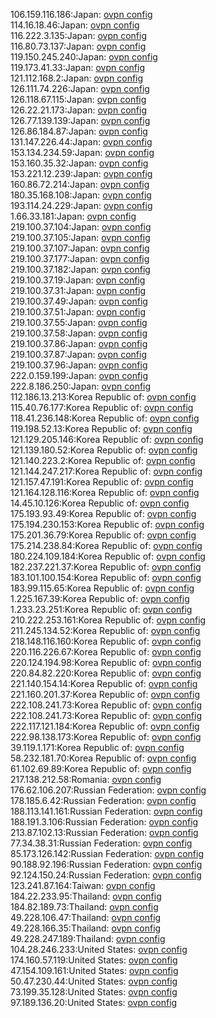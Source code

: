 106.159.116.186:Japan: [ovpn config](vpn/106_159_116_186.ovpn)  
114.16.18.46:Japan: [ovpn config](vpn/114_16_18_46.ovpn)  
116.222.3.135:Japan: [ovpn config](vpn/116_222_3_135.ovpn)  
116.80.73.137:Japan: [ovpn config](vpn/116_80_73_137.ovpn)  
119.150.245.240:Japan: [ovpn config](vpn/119_150_245_240.ovpn)  
119.173.41.33:Japan: [ovpn config](vpn/119_173_41_33.ovpn)  
121.112.168.2:Japan: [ovpn config](vpn/121_112_168_2.ovpn)  
126.111.74.226:Japan: [ovpn config](vpn/126_111_74_226.ovpn)  
126.118.67.115:Japan: [ovpn config](vpn/126_118_67_115.ovpn)  
126.22.21.173:Japan: [ovpn config](vpn/126_22_21_173.ovpn)  
126.77.139.139:Japan: [ovpn config](vpn/126_77_139_139.ovpn)  
126.86.184.87:Japan: [ovpn config](vpn/126_86_184_87.ovpn)  
131.147.226.44:Japan: [ovpn config](vpn/131_147_226_44.ovpn)  
153.134.234.59:Japan: [ovpn config](vpn/153_134_234_59.ovpn)  
153.160.35.32:Japan: [ovpn config](vpn/153_160_35_32.ovpn)  
153.221.12.239:Japan: [ovpn config](vpn/153_221_12_239.ovpn)  
160.86.72.214:Japan: [ovpn config](vpn/160_86_72_214.ovpn)  
180.35.168.108:Japan: [ovpn config](vpn/180_35_168_108.ovpn)  
193.114.24.229:Japan: [ovpn config](vpn/193_114_24_229.ovpn)  
1.66.33.181:Japan: [ovpn config](vpn/1_66_33_181.ovpn)  
219.100.37.104:Japan: [ovpn config](vpn/219_100_37_104.ovpn)  
219.100.37.105:Japan: [ovpn config](vpn/219_100_37_105.ovpn)  
219.100.37.107:Japan: [ovpn config](vpn/219_100_37_107.ovpn)  
219.100.37.177:Japan: [ovpn config](vpn/219_100_37_177.ovpn)  
219.100.37.182:Japan: [ovpn config](vpn/219_100_37_182.ovpn)  
219.100.37.19:Japan: [ovpn config](vpn/219_100_37_19.ovpn)  
219.100.37.31:Japan: [ovpn config](vpn/219_100_37_31.ovpn)  
219.100.37.49:Japan: [ovpn config](vpn/219_100_37_49.ovpn)  
219.100.37.51:Japan: [ovpn config](vpn/219_100_37_51.ovpn)  
219.100.37.55:Japan: [ovpn config](vpn/219_100_37_55.ovpn)  
219.100.37.58:Japan: [ovpn config](vpn/219_100_37_58.ovpn)  
219.100.37.86:Japan: [ovpn config](vpn/219_100_37_86.ovpn)  
219.100.37.87:Japan: [ovpn config](vpn/219_100_37_87.ovpn)  
219.100.37.96:Japan: [ovpn config](vpn/219_100_37_96.ovpn)  
222.0.159.199:Japan: [ovpn config](vpn/222_0_159_199.ovpn)  
222.8.186.250:Japan: [ovpn config](vpn/222_8_186_250.ovpn)  
112.186.13.213:Korea Republic of: [ovpn config](vpn/112_186_13_213.ovpn)  
115.40.76.177:Korea Republic of: [ovpn config](vpn/115_40_76_177.ovpn)  
118.41.236.148:Korea Republic of: [ovpn config](vpn/118_41_236_148.ovpn)  
119.198.52.13:Korea Republic of: [ovpn config](vpn/119_198_52_13.ovpn)  
121.129.205.146:Korea Republic of: [ovpn config](vpn/121_129_205_146.ovpn)  
121.139.180.52:Korea Republic of: [ovpn config](vpn/121_139_180_52.ovpn)  
121.140.223.2:Korea Republic of: [ovpn config](vpn/121_140_223_2.ovpn)  
121.144.247.217:Korea Republic of: [ovpn config](vpn/121_144_247_217.ovpn)  
121.157.47.191:Korea Republic of: [ovpn config](vpn/121_157_47_191.ovpn)  
121.164.128.116:Korea Republic of: [ovpn config](vpn/121_164_128_116.ovpn)  
14.45.10.126:Korea Republic of: [ovpn config](vpn/14_45_10_126.ovpn)  
175.193.93.49:Korea Republic of: [ovpn config](vpn/175_193_93_49.ovpn)  
175.194.230.153:Korea Republic of: [ovpn config](vpn/175_194_230_153.ovpn)  
175.201.36.79:Korea Republic of: [ovpn config](vpn/175_201_36_79.ovpn)  
175.214.238.84:Korea Republic of: [ovpn config](vpn/175_214_238_84.ovpn)  
180.224.109.184:Korea Republic of: [ovpn config](vpn/180_224_109_184.ovpn)  
182.237.221.37:Korea Republic of: [ovpn config](vpn/182_237_221_37.ovpn)  
183.101.100.154:Korea Republic of: [ovpn config](vpn/183_101_100_154.ovpn)  
183.99.115.65:Korea Republic of: [ovpn config](vpn/183_99_115_65.ovpn)  
1.225.167.39:Korea Republic of: [ovpn config](vpn/1_225_167_39.ovpn)  
1.233.23.251:Korea Republic of: [ovpn config](vpn/1_233_23_251.ovpn)  
210.222.253.161:Korea Republic of: [ovpn config](vpn/210_222_253_161.ovpn)  
211.245.134.52:Korea Republic of: [ovpn config](vpn/211_245_134_52.ovpn)  
218.148.116.160:Korea Republic of: [ovpn config](vpn/218_148_116_160.ovpn)  
220.116.226.67:Korea Republic of: [ovpn config](vpn/220_116_226_67.ovpn)  
220.124.194.98:Korea Republic of: [ovpn config](vpn/220_124_194_98.ovpn)  
220.84.82.220:Korea Republic of: [ovpn config](vpn/220_84_82_220.ovpn)  
221.140.154.14:Korea Republic of: [ovpn config](vpn/221_140_154_14.ovpn)  
221.160.201.37:Korea Republic of: [ovpn config](vpn/221_160_201_37.ovpn)  
222.108.241.73:Korea Republic of: [ovpn config](vpn/222_108_241_73.ovpn)  
222.108.241.73:Korea Republic of: [ovpn config](vpn/222_108_241_73.ovpn)  
222.117.121.184:Korea Republic of: [ovpn config](vpn/222_117_121_184.ovpn)  
222.98.138.173:Korea Republic of: [ovpn config](vpn/222_98_138_173.ovpn)  
39.119.1.171:Korea Republic of: [ovpn config](vpn/39_119_1_171.ovpn)  
58.232.181.70:Korea Republic of: [ovpn config](vpn/58_232_181_70.ovpn)  
61.102.69.89:Korea Republic of: [ovpn config](vpn/61_102_69_89.ovpn)  
217.138.212.58:Romania: [ovpn config](vpn/217_138_212_58.ovpn)  
176.62.106.207:Russian Federation: [ovpn config](vpn/176_62_106_207.ovpn)  
178.185.6.42:Russian Federation: [ovpn config](vpn/178_185_6_42.ovpn)  
188.113.141.161:Russian Federation: [ovpn config](vpn/188_113_141_161.ovpn)  
188.191.3.106:Russian Federation: [ovpn config](vpn/188_191_3_106.ovpn)  
213.87.102.13:Russian Federation: [ovpn config](vpn/213_87_102_13.ovpn)  
77.34.38.31:Russian Federation: [ovpn config](vpn/77_34_38_31.ovpn)  
85.173.126.142:Russian Federation: [ovpn config](vpn/85_173_126_142.ovpn)  
90.188.92.196:Russian Federation: [ovpn config](vpn/90_188_92_196.ovpn)  
92.124.150.24:Russian Federation: [ovpn config](vpn/92_124_150_24.ovpn)  
123.241.87.164:Taiwan: [ovpn config](vpn/123_241_87_164.ovpn)  
184.22.233.95:Thailand: [ovpn config](vpn/184_22_233_95.ovpn)  
184.82.189.73:Thailand: [ovpn config](vpn/184_82_189_73.ovpn)  
49.228.106.47:Thailand: [ovpn config](vpn/49_228_106_47.ovpn)  
49.228.166.35:Thailand: [ovpn config](vpn/49_228_166_35.ovpn)  
49.228.247.189:Thailand: [ovpn config](vpn/49_228_247_189.ovpn)  
104.28.246.233:United States: [ovpn config](vpn/104_28_246_233.ovpn)  
174.160.57.119:United States: [ovpn config](vpn/174_160_57_119.ovpn)  
47.154.109.161:United States: [ovpn config](vpn/47_154_109_161.ovpn)  
50.47.230.44:United States: [ovpn config](vpn/50_47_230_44.ovpn)  
73.199.35.128:United States: [ovpn config](vpn/73_199_35_128.ovpn)  
97.189.136.20:United States: [ovpn config](vpn/97_189_136_20.ovpn)  

